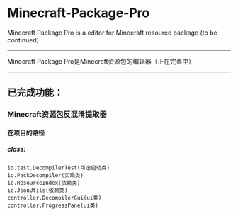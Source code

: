 # Minecraft-Package-Pro
Minecraft Package Pro is a editor for Minecraft resource package (to be continued)
*****
Minecraft Package Pro是Minecraft资源包的编辑器（正在完善中）
*****
## 已完成功能：
### Minecraft资源包反混淆提取器
#### 在项目的路径
##### class:
    io.test.DecompilerTest(可选启动类)
    io.PackDecompiler(实现类)
    io.ResourceIndex(依赖类)
    io.JsonUtils(依赖类)
    controller.DecomoilerGui(ui类)
    controller.ProgressPane(ui类)

